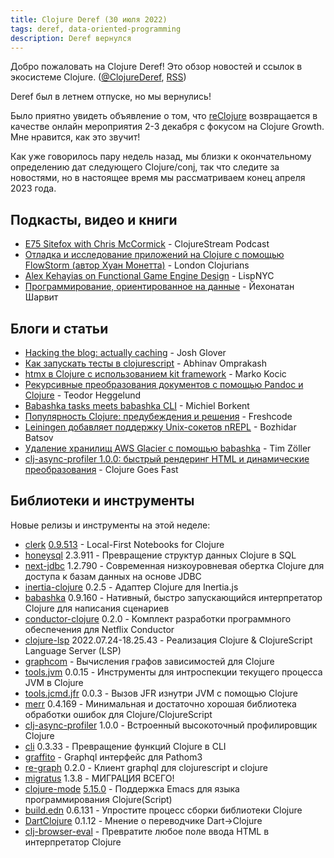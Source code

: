 ```yaml
---
title: Clojure Deref (30 июля 2022)
tags: deref, data-oriented-programming
description: Deref вернулся
---
```


Добро пожаловать на Clojure Deref! Это обзор новостей и ссылок в экосистеме Clojure. ([@ClojureDeref](https://twitter.com/ClojureDeref), [RSS](https://clojure.org/feed.xml))

Deref был в летнем отпуске, но мы вернулись!

Было приятно увидеть объявление о том, что [reClojure](https://www.reclojure.org/) возвращается в качестве онлайн мероприятия 2-3 декабря с фокусом на Clojure Growth. Мне нравится, как это звучит!

Как уже говорилось пару недель назад, мы близки к окончательному определению дат следующего Clojure/conj, так что следите за новостями, но в настоящее время мы рассматриваем конец апреля 2023 года.

## Подкасты, видео и книги

- [E75 Sitefox with Chris McCormick](https://soundcloud.com/clojurestream/e75-sitefox-with-chris-mccormic) - ClojureStream Podcast
- [Отладка и исследование приложений на Clojure с помощью FlowStorm (автор Хуан Монетта)](https://www.youtube.com/watch?v=A3AzlqNwUXc) - London Clojurians
- [Alex Kehayias on Functional Game Engine Design](https://www.youtube.com/watch?v=mDr1Tlo0-5c) - LispNYC
- [Программирование, ориентированное на данные](https://www.manning.com/books/data-oriented-programming) - Йехонатан Шарвит

## Блоги и статьи

- [Hacking the blog: actually caching](https://jmglov.net/blog/2022-07-15-hacking-blog-actually-caching.html) - Josh Glover
- [Как запускать тесты в clojurescript](https://www.abhinavomprakash.com/posts/running-cljs-tests/) - Abhinav Omprakash
- [htmx в Clojure с использованием kit framework](https://marko.euptera.com/posts/htmx-kit.html) - Marko Kocic
- [Рекурсивные преобразования документов с помощью Pandoc и Clojure](https://play.teod.eu/document-transform-pandoc-clojure/) - Teodor Heggelund
- [Babashka tasks meets babashka CLI](https://blog.michielborkent.nl/babashka-tasks-meets-babashka-cli.html) - Michiel Borkent
- [Популярность Clojure: предубеждения и решения](https://freshcodeit.com/whitepapers/clojure-popularity-research) - Freshcode
- [Leiningen добавляет поддержку Unix-сокетов nREPL](https://metaredux.com/posts/2022/07/25/leiningen-adds-support-for-nrepl-s-unix-sockets.html) - Bozhidar Batsov
- [Удаление хранилищ AWS Glacier с помощью babashka](https://javahippie.net/clojure/2022/07/23/deleting-aws-glacier-vaults-with-babashka.html) - Tim Zöller
- [clj-async-profiler 1.0.0: быстрый рендеринг HTML и динамические преобразования](http://clojure-goes-fast.com/blog/clj-async-profiler-100/) - Clojure Goes Fast

## Библиотеки и инструменты

Новые релизы и инструменты на этой неделе:

- [clerk](https://github.com/nextjournal/clerk) [0.9.513](https://github.com/nextjournal/clerk/blob/main/CHANGELOG.md#09513-2022-07-18) - Local-First Notebooks for Clojure
- [honeysql](https://github.com/seancorfield/honeysql) 2.3.911 - Превращение структур данных Clojure в SQL
- [next-jdbc](https://github.com/seancorfield/next-jdbc) 1.2.790 - Современная низкоуровневая обертка Clojure для доступа к базам данных на основе JDBC
- [inertia-clojure](https://github.com/prestancedesign/inertia-clojure) 0.2.5 - Адаптер Clojure для Inertia.js
- [babashka](https://github.com/babashka/babashka) 0.9.160 - Нативный, быстро запускающийся интерпретатор Clojure для написания сценариев
- [conductor-clojure](https://github.com/conductor-sdk/conductor-clojure) 0.2.0 - Комплект разработки программного обеспечения для Netflix Conductor
- [clojure-lsp](https://github.com/clojure-lsp/clojure-lsp) 2022.07.24-18.25.43 - Реализация Clojure & ClojureScript Language Server (LSP)
- [graphcom](https://github.com/bortexz/graphcom) - Вычисления графов зависимостей для Clojure
- [tools.jvm](https://github.com/bsless/tools.jvm) 0.0.15 - Инструменты для интроспекции текущего процесса JVM в Clojure
- [tools.jcmd.jfr](https://github.com/bsless/tools.jcmd.jfr) 0.0.3 - Вызов JFR изнутри JVM с помощью Clojure
- [merr](https://github.com/liquidz/merr) 0.4.169 - Минимальная и достаточно хорошая библиотека обработки ошибок для Clojure/ClojureScript
- [clj-async-profiler](https://github.com/clojure-goes-fast/clj-async-profiler) 1.0.0 - Встроенный высокоточный профилировщик Clojure
- [cli](https://github.com/babashka/cli) 0.3.33 - Превращение функций Clojure в CLI
- [graffito](https://github.com/jmayaalv/graffito) - Graphql интерфейс для Pathom3
- [re-graph](https://github.com/oliyh/re-graph) 0.2.0 - Клиент graphql для clojurescript и clojure
- [migratus](https://github.com/yogthos/migratus) 1.3.8 - МИГРАЦИЯ ВСЕГО!
- [clojure-mode](https://github.com/clojure-emacs/clojure-mode) [5.15.0](https://github.com/clojure-emacs/clojure-mode/releases/tag/v5.15.0) - Поддержка Emacs для языка программирования Clojure(Script)
- [build.edn](https://github.com/liquidz/build.edn) 0.6.131 - Упростите процесс сборки библиотеки Clojure
- [DartClojure](https://github.com/Liverm0r/DartClojure) 0.1.12 - Мнение о переводчике Dart→Clojure
- [clj-browser-eval](https://github.com/NickCellino/clj-browser-eval) - Превратите любое поле ввода HTML в интерпретатор Clojure